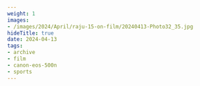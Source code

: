 ```yaml
---
weight: 1
images:
- /images/2024/April/raju-15-on-film/20240413-Photo32_35.jpg
hideTitle: true
date: 2024-04-13
tags:
- archive
- film
- canon-eos-500n
- sports
---
```

